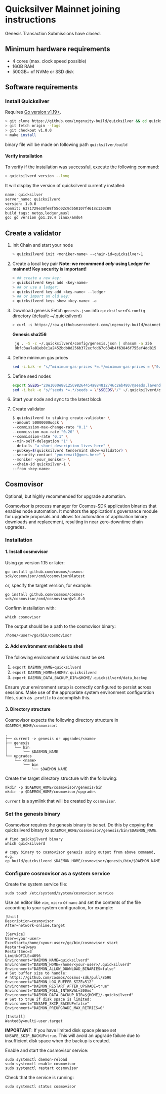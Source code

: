 # Quicksilver Mainnet joining instructions

Genesis Transaction Submissions have closed.

## Minimum hardware requirements

- 4 cores (max. clock speed possible)
- 16GB RAM
- 500GB+ of NVMe or SSD disk

## Software requirements

### Install Quicksilver

Requires [Go version v1.19+](https://golang.org/doc/install).

  ```sh
  > git clone https://github.com/ingenuity-build/quicksilver && cd quicksilver
  > git fetch origin --tags
  > git checkout v1.0.0
  > make install
  ```
  
binary file will be made on following path `quicksilver/build`

#### Verify installation

To verify if the installation was successful, execute the following command:

  ```sh
  > quicksilverd version --long
  ```

It will display the version of quicksilverd currently installed:

  ```sh
  name: quicksilver
  server_name: quicksilverd
  version: 1.0.0
  commit: 6371729e38fe8f55c02c9d550107f4618c130c89
  build_tags: netgo,ledger,musl
  go: go version go1.19.4 linux/amd64
  ```

## Create a validator

1. Init Chain and start your node

   ```sh
   > quicksilverd init <moniker-name> --chain-id=quicksilver-1
   ```

2. Create a local key pair
  **Note: we recommend _only_ using Ledger for mainnet! Key security is important!**

   ```sh
   > ## create a new key:
   > quicksilverd keys add <key-name>
   > ## or use a ledger:
   > quicksilverd key add <key-name> --ledger     
   > ## or import an old key:
   > quicksilverd keys show <key-name> -a
   ```

3. Download genesis
   Fetch `genesis.json` into `quicksilverd`'s `config` directory (default: ~/.quicksilverd)

   ```sh
   > curl -s https://raw.githubusercontent.com/ingenuity-build/mainnet/main/genesis.json > genesis.json
   ```

   **Genesis sha256**

   ```sh
    jq . -S -c ~/.quicksilverd/config/genesis.json | shasum -a 256 
    8bfc3aa7a81eb8c1a2452bdb8d256b372ecfdd67c634b4f63846f755ef4dd815  /home/<user>/.quicksilverd/config/genesis.json
   ```

4. Define minimum gas prices
    ```sh
    sed -i.bak -e "s/^minimum-gas-prices *=.*/minimum-gas-prices = \"0.0001uqck\"/;" ~/.quicksilverd/config/app.toml
    ```

5. Define seed nodes
    ```sh
    export SEEDS="20e1000e88125698264454a884812746c2eb4807@seeds.lavenderfive.com:11156,babc3f3f7804933265ec9c40ad94f4da8e9e0017@seed.rhinostake.com:11156,00f51227c4d5d977ad7174f1c0cea89082016ba2@seed-quick-mainnet.moonshot.army:26650"
    sed -i.bak -e "s/^seeds *=.*/seeds = \"$SEEDS\"/" ~/.quicksilverd/config/config.toml
    ```

6. Start your node and sync to the latest block

7. Create validator

   ```sh
   $ quicksilverd tx staking create-validator \
   --amount 50000000uqck \
   --commission-max-change-rate "0.1" \
   --commission-max-rate "0.20" \
   --commission-rate "0.1" \
   --min-self-delegation "1" \
   --details "a short description lives here" \
   --pubkey=$(quicksilverd tendermint show-validator) \
   --security-contact "youremail@goes.here" \
   --moniker <your_moniker> \
   --chain-id quicksilver-1 \
   --from <key-name>
   ```

## Cosmovisor

Optional, but highly recommended for upgrade automation.

Cosmovisor is process manager for Cosmos-SDK application binaries that enables node automation. It monitors the application's governance module for upgrade proposals and allows for automation of application binary downloads and replacement, resulting in near zero-downtime chain upgrades.

### Installation

#### 1. Install cosmovisor

Using go version 1.15 or later:

```
go install github.com/cosmos/cosmos-sdk/cosmovisor/cmd/cosmovisor@latest
```

or, specify the target version, for example:

```
go install github.com/cosmos/cosmos-sdk/cosmovisor/cmd/cosmovisor@v1.0.0
```

Confirm installation with:

```
which cosmovisor
```

The output should be a path to the cosmovisor binary:

```
/home/<user>/go/bin/cosmovisor
```

#### 2. Add environment variables to shell

The following environment variables must be set:

1. `export DAEMON_NAME=quicksilverd`
2. `export DAEMON_HOME=$HOME/.quicksilverd`
3. `export DAEMON_DATA_BACKUP_DIR=$HOME/.quicksilverd/data_backup`

Ensure your environment setup is correctly configured to persist across sessions. Make use of the appropriate system environment configuration files, such as `.profile` to accomplish this.

#### 3. Directory structure

Cosmovisor expects the following directory structure in `$DAEMON_HOME/cosmovisor`:

```
.
├── current -> genesis or upgrades/<name>
├── genesis
│   └── bin
│       └── $DAEMON_NAME
└── upgrades
    └── <name>
        └── bin
            └── $DAEMON_NAME
```

Create the target directory structure with the following:

```
mkdir -p $DAEMON_HOME/cosmovisor/genesis/bin
mkdir -p $DAEMON_HOME/cosmovisor/upgrades
```

`current` is a symlink that will be created by `cosmovisor`.

### Set the genesis binary

Cosmovisor requires the genesis binary to be set. Do this by copying the quicksilverd binary to `$DAEMON_HOME/cosmovisor/genesis/bin/$DAEMON_NAME`.

```
# find quicksilverd binary
which quicksilverd

# copy binary to cosmovisor genesis using output from above command, e.g.
cp build/quicksilverd $DAEMON_HOME/cosmovisor/genesis/bin/$DAEMON_NAME
```

### Configure cosmovisor as a system service

Create the system service file:

```
sudo touch /etc/systemd/system/cosmovisor.service
```

Use an editor like `vim`, `micro` or `nano` and set the contents of the file according to your system configuration, for example:

```
[Unit]
Description=cosmovisor
After=network-online.target

[Service]
User=<your-user>
ExecStart=/home/<your-user>/go/bin/cosmovisor start
Restart=always
RestartSec=3
LimitNOFILE=4096
Environment="DAEMON_NAME=quicksilverd"
Environment="DAEMON_HOME=/home/<your-user>/.quicksilverd"
Environment="DAEMON_ALLOW_DOWNLOAD_BINARIES=false"
# Set buffer size to handle:
# https://github.com/cosmos/cosmos-sdk/pull/8590
Environment="DAEMON_LOG_BUFFER_SIZE=512"
Environment="DAEMON_RESTART_AFTER_UPGRADE=true"
Environment="DAEMON_POLL_INTERVAL=300ms"
Environment="DAEMON_DATA_BACKUP_DIR=${HOME}/.quicksilverd"
# Set to true if disk space is limited:
Environment="UNSAFE_SKIP_BACKUP=false"
Environment="DAEMON_PREUPGRADE_MAX_RETRIES=0"

[Install]
WantedBy=multi-user.target
```

**IMPORTANT**: If you have limited disk space please set `UNSAFE_SKIP_BACKUP=true`. This will avoid an upgrade failure due to insufficient disk space when the backup is created.

Enable and start the cosmovisor service:

```
sudo systemctl daemon-reload
sudo systemctl enable cosmovisor
sudo systemctl restart cosmovisor
```

Check that the service is running:

```
sudo systemctl status cosmovisor
```
